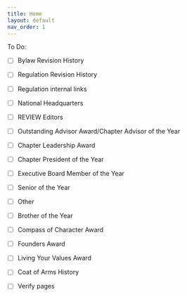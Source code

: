 ```yaml
---
title: Home
layout: default
nav_order: 1
---
```


To Do:

- [ ] Bylaw Revision History
- [ ] Regulation Revision History
- [ ] Regulation internal links
- [ ] National Headquarters
- [ ] REVIEW Editors
- [ ] Outstanding Advisor Award/Chapter Advisor of the Year
- [ ] Chapter Leadership Award
- [ ] Chapter President of the Year
- [ ] Executive Board Member of the Year
- [ ] Senior of the Year
- [ ] Other
- [ ] Brother of the Year
- [ ] Compass of Character Award
- [ ] Founders Award
- [ ] Living Your Values Award

- [ ] Coat of Arms History

- [ ] Verify pages


